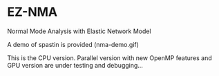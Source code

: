 # EZ-NMA
Normal Mode Analysis with Elastic Network Model

A demo of spastin is provided (nma-demo.gif)

This is the CPU version. Parallel version with new OpenMP features and GPU version are under testing and debugging...
